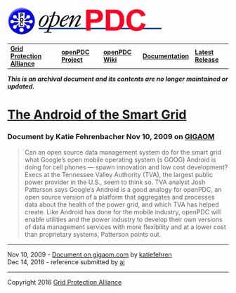 [![The Open Source Phasor Data Concentrator](../openPDC_Logo.png)](../openPDC_Home.md "The Open Source Phasor Data Concentrator")

|   |   |   |   |   |
|---|---|---|---|---|
| **[Grid Protection Alliance](http://www.gridprotectionalliance.org "Grid Protection Alliance Home Page")** | **[openPDC Project](https://github.com/GridProtectionAlliance/openPDC "openPDC Project on GitHub")** | **[openPDC Wiki](../openPDC_Home.md "openPDC Wiki Home Page")** | **[Documentation](../openPDC_Documentation_Home.md "openPDC Documentation Home Page")** | **[Latest Release](https://github.com/GridProtectionAlliance/openPDC/releases "openPDC Releases Home Page")** |

***This is an archival document and its contents are no longer maintained or updated.***

# [The Android of the Smart Grid](https://gigaom.com/2009/11/10/the-google-android-of-the-smart-grid-openpdc "https://gigaom.com/2009/11/10/the-google-android-of-the-smart-grid-openpdc")

### Document by Katie Fehrenbacher Nov 10, 2009 on [GIGAOM](https://gigaom.com/)

> Can an open source data management system do for the smart grid what Google’s open mobile operating system (s GOOG) Android is doing for cell phones — spawn innovation and low cost development? Execs at the Tennessee Valley Authority (TVA), the largest public power provider in the U.S., seem to think so. TVA analyst Josh Patterson says Google’s Android is a good analogy for openPDC, an open source version of a platform that aggregates and processes data about the health of the power grid, and which TVA has helped create. Like Android has done for the mobile industry, openPDC will enable utilities and the power industry to develop their own versions of data management services with more flexibility and at a lower cost than proprietary systems, Patterson points out.

---

Nov 10, 2009 - [Document on gigaom.com](https://gigaom.com/2009/11/10/the-google-android-of-the-smart-grid-openpdc) by [katiefehren](http://gigaom.com/author/katiefehren/)  
Dec 14, 2016 - reference submitted by [aj](https://github.com/ajstadlin)

---

Copyright 2016 [Grid Protection Alliance](http://www.gridprotectionalliance.org)
